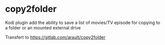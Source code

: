 # copy2folder
Kodi plugin add the ability to save a list of movies/TV episode for copying to a folder or an mounted external drive

Transfert to https://gitlab.com/arault/copy2folder
